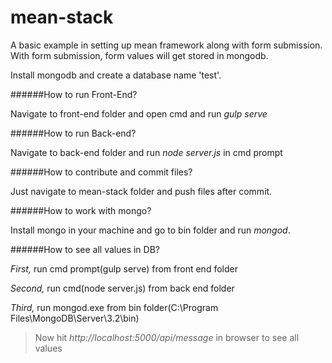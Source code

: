 # mean-stack
A basic example in setting up mean framework along with form submission. With form submission, form values will get stored in mongodb.

Install mongodb and create a database name 'test'.


######How to run Front-End?

Navigate to front-end folder and open cmd and run _gulp serve_

######How to run Back-end?

Navigate to back-end folder and run _node server.js_ in cmd prompt

######How to contribute and commit files?

Just navigate to mean-stack folder and push files after commit.

######How to work with mongo?

Install mongo in your machine and go to bin folder and run _mongod_.

######How to see all values in DB?

_First,_ run cmd prompt(gulp serve) from front end folder

_Second,_ run cmd(node server.js) from back end folder

_Third,_ run mongod.exe from bin folder(C:\Program Files\MongoDB\Server\3.2\bin)

> Now hit *http://localhost:5000/api/message* in browser to see all values